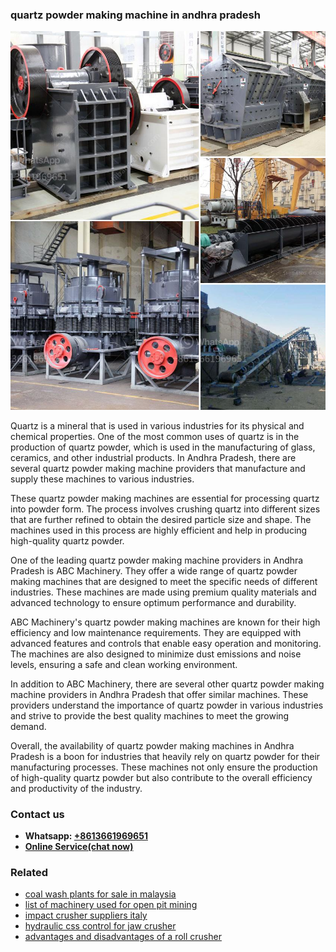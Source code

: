 <h3>quartz powder making machine in andhra pradesh</h3><img src='1706754066.jpg' alt=''><p>Quartz is a mineral that is used in various industries for its physical and chemical properties. One of the most common uses of quartz is in the production of quartz powder, which is used in the manufacturing of glass, ceramics, and other industrial products. In Andhra Pradesh, there are several quartz powder making machine providers that manufacture and supply these machines to various industries.</p><p>These quartz powder making machines are essential for processing quartz into powder form. The process involves crushing quartz into different sizes that are further refined to obtain the desired particle size and shape. The machines used in this process are highly efficient and help in producing high-quality quartz powder.</p><p>One of the leading quartz powder making machine providers in Andhra Pradesh is ABC Machinery. They offer a wide range of quartz powder making machines that are designed to meet the specific needs of different industries. These machines are made using premium quality materials and advanced technology to ensure optimum performance and durability.</p><p>ABC Machinery's quartz powder making machines are known for their high efficiency and low maintenance requirements. They are equipped with advanced features and controls that enable easy operation and monitoring. The machines are also designed to minimize dust emissions and noise levels, ensuring a safe and clean working environment.</p><p>In addition to ABC Machinery, there are several other quartz powder making machine providers in Andhra Pradesh that offer similar machines. These providers understand the importance of quartz powder in various industries and strive to provide the best quality machines to meet the growing demand.</p><p>Overall, the availability of quartz powder making machines in Andhra Pradesh is a boon for industries that heavily rely on quartz powder for their manufacturing processes. These machines not only ensure the production of high-quality quartz powder but also contribute to the overall efficiency and productivity of the industry.</p><h3>Contact us</h3><ul><li><strong>Whatsapp:&nbsp;<a href="https://wa.me/8613661969651">+8613661969651</a></strong></li><li><a href="https://swt.shibang-china.com/?git&amp;zhl&amp;quartz powder making machine in andhra pradesh"><strong>Online Service(chat now)</strong></a></li></ul><h3>Related</h3><ul><li><a href='coal wash plants for sale in malaysia.md'>coal wash plants for sale in malaysia</a></li><li><a href='list of machinery used for open pit mining.md'>list of machinery used for open pit mining</a></li><li><a href='impact crusher suppliers italy.md'>impact crusher suppliers italy</a></li><li><a href='hydraulic css control for jaw crusher.md'>hydraulic css control for jaw crusher</a></li><li><a href='advantages and disadvantages of a roll crusher.md'>advantages and disadvantages of a roll crusher</a></li></ul>
